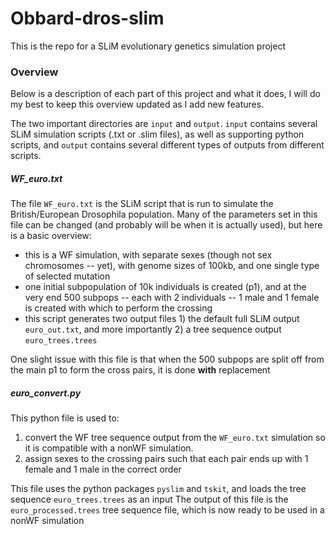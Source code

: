 # Obbard-dros-slim

This is the repo for a SLiM evolutionary genetics simulation project

### Overview ###
Below is a description of each part of this project and what it does, I will do my best to keep this overview updated as I add new features.

The two important directories are `input` and `output`. `input` contains several SLiM simulation scripts (.txt or .slim files), as well as supporting python scripts, and `output` contains several different types of outputs from different scripts.

##### WF_euro.txt #####

The file `WF_euro.txt` is the SLiM script that is run to simulate the British/European Drosophila population. Many of the parameters set in this file can be changed (and probably will be when it is actually used), but here is a basic overview:

* this is a WF simulation, with separate sexes (though not sex chromosomes -- yet), with genome sizes of 100kb, and one single type of selected mutation 
* one initial subpopulation of 10k individuals is created (p1), and at the very end 500 subpops -- each with 2 individuals -- 1 male and 1 female is created with which to perform the crossing
* this script generates two output files 1) the default full SLiM output `euro_out.txt`, and more importantly 2) a tree sequence output `euro_trees.trees`

One slight issue with this file is that when the 500 subpops are split off from the main p1 to form the cross pairs, it is done **with** replacement


##### euro_convert.py #####

This python file is used to:

1. convert the WF tree sequence output from the `WF_euro.txt` simulation so it is compatible with a nonWF simulation.
2. assign sexes to the crossing pairs such that each pair ends up with 1 female and 1 male in the correct order

This file uses the python packages `pyslim` and `tskit`, and loads the tree sequence `euro_trees.trees` as an input
The output of this file is the `euro_processed.trees` tree sequence file, which is now ready to be used in a nonWF simulation 




